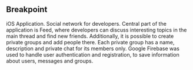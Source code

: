 ## Breakpoint
iOS Application. Social network for developers. Central part of the application is Feed, where developers can discuss interesting topics in the main thread and find new friends. Additionally, it is possible to create private groups and add people there. Each private group has a name, description and private chat for its members only. Google Firebase was used to handle user authentication and registration, to save information about users, messages and groups.
